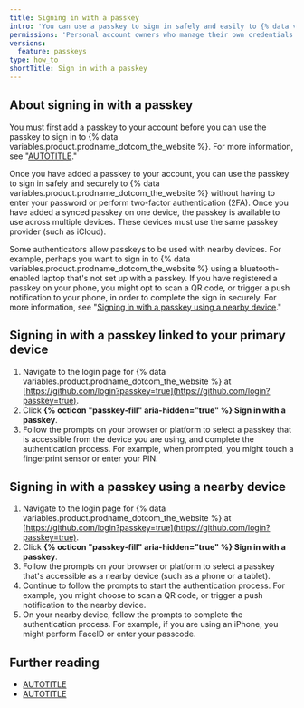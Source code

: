 ```yaml
---
title: Signing in with a passkey
intro: 'You can use a passkey to sign in safely and easily to {% data variables.product.prodname_dotcom_the_website %}, without requiring a password and two-factor authentication. You can also sign in using a passkey on a nearby device.'
permissions: 'Personal account owners who manage their own credentials can authenticate to {% data variables.product.prodname_dotcom_the_website %} using passkeys.'
versions:
  feature: passkeys
type: how_to
shortTitle: Sign in with a passkey
---
```


## About signing in with a passkey

You must first add a passkey to your account before you can use the passkey to sign in to {% data variables.product.prodname_dotcom_the_website %}. For more information, see "[AUTOTITLE](/authentication/authenticating-with-a-passkey/managing-your-passkeys)."

Once you have added a passkey to your account, you can use the passkey to sign in safely and securely to {% data variables.product.prodname_dotcom_the_website %} without having to enter your password or perform two-factor authentication (2FA). Once you have added a synced passkey on one device, the passkey is available to use across multiple devices. These devices must use the same passkey provider (such as iCloud).

Some authenticators allow passkeys to be used with nearby devices. For example, perhaps you want to sign in to {% data variables.product.prodname_dotcom_the_website %} using a bluetooth-enabled laptop that's not set up with a passkey. If you have registered a passkey on your phone, you might opt to scan a QR code, or trigger a push notification to your phone, in order to complete the sign in securely. For more information, see "[Signing in with a passkey using a nearby device](#signing-in-with-a-passkey-using-a-nearby-device)."

## Signing in with a passkey linked to your primary device

1. Navigate to the login page for {% data variables.product.prodname_dotcom_the_website %} at [https://github.com/login?passkey=true](https://github.com/login?passkey=true).
1. Click **{% octicon "passkey-fill" aria-hidden="true" %} Sign in with a passkey**.
1. Follow the prompts on your browser or platform to select a passkey that is accessible from the device you are using, and complete the authentication process. For example, when prompted, you might touch a fingerprint sensor or enter your PIN.

## Signing in with a passkey using a nearby device

1. Navigate to the login page for {% data variables.product.prodname_dotcom_the_website %} at [https://github.com/login?passkey=true](https://github.com/login?passkey=true).
1. Click **{% octicon "passkey-fill" aria-hidden="true" %} Sign in with a passkey**.
1. Follow the prompts on your browser or platform to select a passkey that's accessible as a nearby device (such as a phone or a tablet).
1. Continue to follow the prompts to start the authentication process. For example, you might choose to scan a QR code, or trigger a push notification to the nearby device.
1. On your nearby device, follow the prompts to complete the authentication process. For example, if you are using an iPhone, you might perform FaceID or enter your passcode.

## Further reading

* [AUTOTITLE](/authentication/authenticating-with-a-passkey/about-passkeys)
* [AUTOTITLE](/authentication/authenticating-with-a-passkey/managing-your-passkeys)
